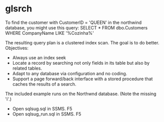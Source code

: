 # glsrch
To find the customer with CustomerID = 'QUEEN' in the northwind database, you might use this query:
SELECT * FROM dbo.Customers WHERE CompanyName LIKE '%Cozinha%'

The resulting query plan is a clustered index scan.  The goal is to do better.
Objectives:
- Always use an index seek
- Locate a record by searching not only fields in its table but also by related tables.
- Adapt to any database via configuration and no coding.
- Support a page forward/back interface with a stored procedure that caches the results of a search.

The included example runs on the Northwnd database.  (Note the missing 'i'.)
- Open sqlsug.sql in SSMS.  F5
- Open sqlsug_run.sql in SSMS. F5